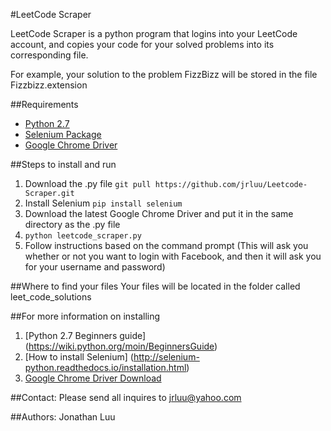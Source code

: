 #LeetCode Scraper

LeetCode Scraper is a python program that logins into your LeetCode account, and copies your code for your solved problems into its corresponding file.

For example, your solution to the problem FizzBizz will be stored in the file Fizzbizz.extension

##Requirements
* [Python 2.7](https://www.python.org/downloads/)
* [Selenium Package](http://selenium-python.readthedocs.io/installation.html)
* [Google Chrome Driver](https://sites.google.com/a/chromium.org/chromedriver/)

##Steps to install and run
1. Download the .py file
``git pull https://github.com/jrluu/Leetcode-Scraper.git``
2. Install Selenium
``pip install selenium``
3. Download the latest Google Chrome Driver and put it in the same directory as the .py file
4. ``python leetcode_scraper.py``
5. Follow instructions based on the command prompt
(This will ask you whether or not you want to login with Facebook, and then it will ask you for your username and password)

##Where to find your files
Your files will be located in the folder called leet\_code\_solutions

##For more information on installing
1. [Python 2.7 Beginners guide] (https://wiki.python.org/moin/BeginnersGuide)
2. [How to install Selenium] (http://selenium-python.readthedocs.io/installation.html)
3. [Google Chrome Driver Download](https://sites.google.com/a/chromium.org/chromedriver/)

##Contact:
Please send all inquires to jrluu@yahoo.com

##Authors:
Jonathan Luu
